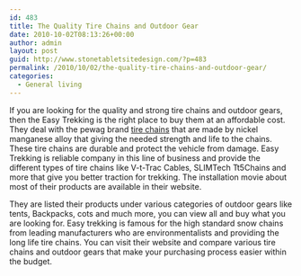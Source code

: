 ```yaml
---
id: 483
title: The Quality Tire Chains and Outdoor Gear
date: 2010-10-02T08:13:26+00:00
author: admin
layout: post
guid: http://www.stonetabletsitedesign.com/?p=483
permalink: /2010/10/02/the-quality-tire-chains-and-outdoor-gear/
categories:
  - General living
---
```

If you are looking for the quality and strong tire chains and outdoor gears, then the Easy Trekking is the right place to buy them at an affordable cost. They deal with the pewag brand [tire chains](http://easytrekking.com) that are made by nickel manganese alloy that giving the needed strength and life to the chains. These tire chains are durable and protect the vehicle from damage. Easy Trekking is reliable company in this line of business and provide the different types of tire chains like V-t-Trac Cables, SLIMTech Tt5Chains and more that give you better traction for trekking. The installation movie about most of their products are available in their website.

They are listed their products under various categories of outdoor gears like tents, Backpacks, cots and much more, you can view all and buy what you are looking for. Easy trekking is famous for the high standard snow chains from leading manufacturers who are environmentalists and providing the long life tire chains. You can visit their website and compare various tire chains and outdoor gears that make your purchasing process easier within the budget.